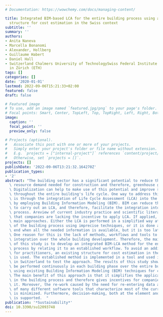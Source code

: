 ```yaml
---
# Documentation: https://wowchemy.com/docs/managing-content/

title: Integrated BIM-based LCA for the entire building process using an existing
  structure for cost estimation in the Swiss context
subtitle: ''
summary: ''
authors:
- Anita Naneva
- Marcella Bonanomi
- Alexander, Hollberg
- Guillaume Habert
- Daniel Hall
- Switzerland Chalmers University of TechnologySwiss Federal Institute of Technology
  in Zürich (ETH)
tags: []
categories: []
date: '2020-01-01'
lastmod: 2022-09-06T15:21:33+02:00
featured: false
draft: false

# Featured image
# To use, add an image named `featured.jpg/png` to your page's folder.
# Focal points: Smart, Center, TopLeft, Top, TopRight, Left, Right, BottomLeft, Bottom, BottomRight.
image:
  caption: ''
  focal_point: ''
  preview_only: false

# Projects (optional).
#   Associate this post with one or more of your projects.
#   Simply enter your project's folder or file name without extension.
#   E.g. `projects = ["internal-project"]` references `content/project/deep-learning/index.md`.
#   Otherwise, set `projects = []`.
projects: []
publishDate: '2022-09-06T13:21:32.164270Z'
publication_types:
- '2'
abstract: "The building sector has a significant potential to reduce the material\
  \ resource demand needed for construction and therefore, greenhouse gas (GHG) emissions.\
  \ Digitalization can help to make use of this potential and improve sustainability\
  \ throughout the entire building's life cycle. One way to address this potential\
  \ is through the integration of Life Cycle Assessment (LCA) into the building process\
  \ by employing Building Information Modeling (BIM). BIM can reduce the effort needed\
  \ to carry out an LCA, and therefore, facilitate the integration into the building\
  \ process. Areview of current industry practice and scientific literature shows\
  \ that companies are lacking the incentive to apply LCA. If applied, there are two\
  \ main approaches. Either the LCA is performed in a simplified way at the beginning\
  \ of the building process using imprecise techniques, or it is done at the very\
  \ end when all the needed information is available, but it is too late for decision-making.\
  \ One reason for this is the lack of methods, workflows and tools to implement BIM-LCA\
  \ integration over the whole building development. Therefore, the main objective\
  \ of this study is to develop an integrated BIM-LCA method for the entire building\
  \ process by relating it to an established workflow. To avoid an additional effort\
  \ for practitioners, an existing structure for cost estimation in the Swiss context\
  \ is used. The established method is implemented in a tool and used in a case study\
  \ in Switzerland to test the approach. The results of this study show that LCA can\
  \ be performed continuously in each building phase over the entire building process\
  \ using existing Building Information Modeling (BIM) techniques for cost estimation.\
  \ The main benefit of this approach is that it simplifies the application of LCA\
  \ in the building process and therefore gives incentives for companies to apply\
  \ it. Moreover, the re-work caused by the need for re-entering data and the usage\
  \ of many different software tools that characterize most of the current LCA practices\
  \ is minimized. Furthermore, decision-making, both at the element and building levels,\
  \ is supported.  "
publication: '*Sustainability*'
doi: 10.3390/su12093748
---
```

